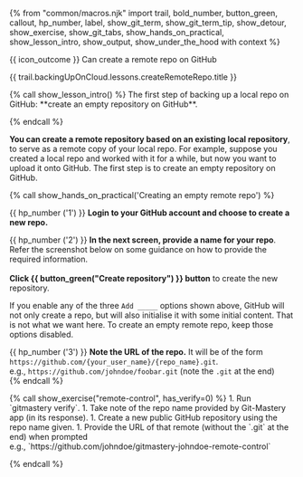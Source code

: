 {% from "common/macros.njk" import trail, bold_number, button_green, callout, hp_number, label, show_git_term, show_git_term_tip, show_detour, show_exercise, show_git_tabs, show_hands_on_practical, show_lesson_intro, show_output, show_under_the_hood with context %}

<span id="prereqs"></span>

<span id="outcomes">{{ icon_outcome }} Can create a remote repo on GitHub</span>

<span id="title">{{ trail.backingUpOnCloud.lessons.createRemoteRepo.title }}</span>

<div id="body">
{% call show_lesson_intro() %}
The first step of backing up a local repo on GitHub: **create an empty repository on GitHub**.

{% endcall %}

**You can create a remote repository based on an existing local repository**, to serve as a remote copy of your local repo. For example, suppose you created a local repo and worked with it for a while, but now you want to upload it onto GitHub. The first step is to create an empty repository on GitHub.

{% call show_hands_on_practical('Creating an empty remote repo') %}

{{ hp_number ('1') }} **Login to your GitHub account and choose to create a new repo.** <br>
   <pic eager src="images/createNewRemoteRepo.png" width="250" />

{{ hp_number ('2') }} **In the next screen, provide a name for your repo**. Refer the screenshot below on some guidance on how to provide the required information.<br>
   <pic eager src="images/fillNewRepoInfo.png" width="650" /><br>
   **Click {{ button_green("Create repository") }} button** to create the new repository.

<box type="warning" seamless>

If you enable any of the three `Add _____` options shown above, GitHub will not only create a repo, but will also initialise it with some initial content. That is not what we want here. To create an empty remote repo, keep those options disabled.
</box>

{{ hp_number ('3') }} **Note the URL of the repo.** It will be of the form<br> `https://github.com/{your_user_name}/{repo_name}.git`.<br>
   e.g., `https://github.com/johndoe/foobar.git` (note the `.git` at the end)<br>
   <pic eager src="images/newRepoUrl.png" width="600" />
{% endcall %}

</div>

<div id="extras">
{% call show_exercise("remote-control", has_verify=0) %}
1. Run `gitmastery verify`.
1. Take note of the repo name provided by Git-Mastery app (in its response).
1. Create a new public GitHub repository using the repo name given.
1. Provide the URL of that remote (without the `.git` at the end) when prompted<br>
 e.g., `https://github.com/johndoe/gitmastery-johndoe-remote-control`

{% endcall %}
</div>
